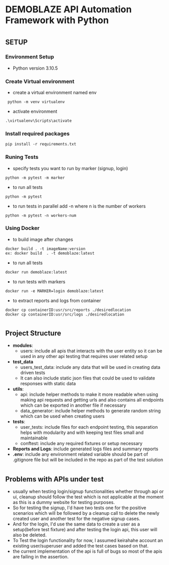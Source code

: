 # DEMOBLAZE API Automation Framework with Python
#

## SETUP
### Environment Setup
- Python version 3.10.5

### Create Virtual environment
- create a virtual environment named env
```commandline
 python -m venv virtualenv
```
- activate environment
```commandline
.\virtualenv\Scripts\activate
```
### Install required packages
```commandline
pip install -r requirements.txt
```
### Runing Tests
- specify tests you want to run by marker (signup, login)
```commandline
python -m pytest -m marker
```
- to run all tests
```commandline
python -m pytest 
``````
- to run tests in parallel add -n where n is the number of workers
```commandline
python -m pytest -n workers-num
```
### Using Docker
- to build image after changes
```commandline
docker build . -t imageName:version
ex: docker build  . -t demoblaze:latest 
```
- to run all tests
```commandline
docker run demoblaze:latest
```
- to run tests with markers
```commandline
docker run -e MARKER=login demoblaze:latest
```

- to extract reports and logs from container
```commandline
docker cp containerID:usr/src/reports ./desiredlocation
docker cp containerID:usr/src/logs ./desiredlocation
```

#
#
## Project Structure

- **modules**:
  * users: include all apis that interacts with the user entity so it can be used in any other api testing that requires user related setup
- **test_data**
  * users_test_data: include any data that will be used in creating data driven tests
  * It can also include static json files that could be used to validate responses with static data
- **utils**:
  * api: include helper methods to make it more readable when using making api requests and getting urls and also contains all endpoints which can be exported in another file if necessary
  * data_generator: include helper methods to generate random string which can be used when creating users
- **tests**:
  * user_tests: include files for each endpoint testing, this separation helps with modularity and with keeping test files small and maintainable
  * conftest: include any required fixtures or setup necessary 
- **Reports and Logs**: include generated logs files and summary reports
- **.env**: include any environment related variable should be part of .gitignore file but will be included in the repo as part of the test solution
#
## Problems with APIs under test
- usually when testing login/signup functionalities whether through api or ui, cleanup should follow the test which is not applicable at the moment as this is a dummy website for testing purposes.
- So for testing the signup, I'd have two tests one for the positive scenarios which will be followed by a cleanup call to delete the newly created user and another test for the negative signup cases.
- And for the login, I'd use the same data to create a user as a setup(before test fixture) and after testing the login api, this user will also be deleted.
- To Test the login functionality for now, I assumed keirahahe account an existing user/superuser and added the test cases based on that.
- the current implementation of the api is full of bugs so most of the apis are failing in the assertion.
